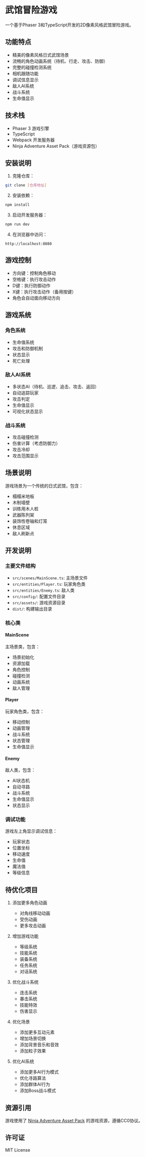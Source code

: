# 武馆冒险游戏

一个基于Phaser 3和TypeScript开发的2D像素风格武馆冒险游戏。

## 功能特点

- 精美的像素风格日式武馆场景
- 流畅的角色动画系统（待机、行走、攻击、防御）
- 完整的碰撞检测系统
- 相机跟随功能
- 调试信息显示
- 敌人AI系统
- 战斗系统
- 生命值显示

## 技术栈

- Phaser 3 游戏引擎
- TypeScript
- Webpack 开发服务器
- Ninja Adventure Asset Pack（游戏资源包）

## 安装说明

1. 克隆仓库：
```bash
git clone [仓库地址]
```

2. 安装依赖：
```bash
npm install
```

3. 启动开发服务器：
```bash
npm run dev
```

4. 在浏览器中访问：
```
http://localhost:8080
```

## 游戏控制

- 方向键：控制角色移动
- 空格键：执行攻击动作
- D键：执行防御动作
- X键：执行攻击动作（备用按键）
- 角色会自动面向移动方向

## 游戏系统

### 角色系统
- 生命值系统
- 攻击和防御机制
- 状态显示
- 死亡处理

### 敌人AI系统
- 多状态AI（待机、巡逻、追击、攻击、返回）
- 自动追踪玩家
- 攻击判定
- 生命值显示
- 可视化状态显示

### 战斗系统
- 攻击碰撞检测
- 伤害计算（考虑防御力）
- 攻击冷却
- 攻击范围显示

## 场景说明

游戏场景为一个传统的日式武馆，包含：
- 榻榻米地板
- 木制墙壁
- 训练用木人桩
- 武器陈列架
- 装饰性卷轴和灯笼
- 休息区域
- 敌人刷新点

## 开发说明

### 主要文件结构

- `src/scenes/MainScene.ts`: 主场景文件
- `src/entities/Player.ts`: 玩家角色类
- `src/entities/Enemy.ts`: 敌人类
- `src/config/`: 配置文件目录
- `src/assets/`: 游戏资源目录
- `dist/`: 构建输出目录

### 核心类

#### MainScene
主场景类，包含：
- 场景初始化
- 资源加载
- 角色控制
- 碰撞检测
- 动画系统
- 敌人管理

#### Player
玩家角色类，包含：
- 移动控制
- 动画管理
- 战斗系统
- 状态管理
- 生命值显示

#### Enemy
敌人类，包含：
- AI状态机
- 自动寻路
- 战斗系统
- 生命值显示
- 状态显示

### 调试功能

游戏左上角显示调试信息：
- 玩家状态
- 位置坐标
- 移动速度
- 生命值
- 魔法值
- 等级信息

## 待优化项目

1. 添加更多角色动画
   - 对角线移动动画
   - 受伤动画
   - 更多攻击动画

2. 增加游戏功能
   - 等级系统
   - 技能系统
   - 装备系统
   - 任务系统
   - 对话系统

3. 优化战斗系统
   - 连击系统
   - 暴击系统
   - 技能特效
   - 伤害显示

4. 优化场景
   - 添加更多互动元素
   - 增加场景切换
   - 添加背景音乐和音效
   - 添加粒子效果

5. 优化AI系统
   - 添加更多AI行为模式
   - 优化寻路算法
   - 添加群体AI行为
   - 添加Boss战斗模式

## 资源引用

游戏使用了 [Ninja Adventure Asset Pack](https://pixel-boy.itch.io/ninja-adventure-asset-pack) 的游戏资源，遵循CC0协议。

## 许可证

MIT License 